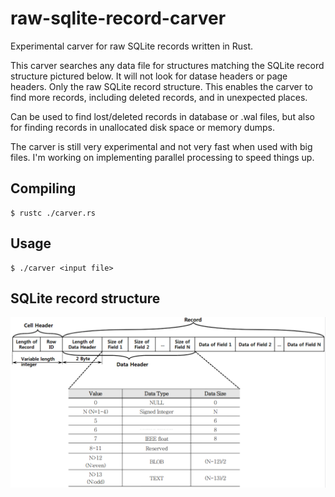# raw-sqlite-record-carver
Experimental carver for raw SQLite records written in Rust.

This carver searches any data file for structures matching the SQLite record structure pictured below. It will not look for datase headers or page headers. Only the raw SQLite record structure. This enables the carver to find more records, including deleted records, and in unexpected places. 

Can be used to find lost/deleted records in database or .wal files, but also for finding records in unallocated disk space or memory dumps.

The carver is still very experimental and not very fast when used with big files. I'm working on implementing parallel processing to speed things up.

## Compiling
```
$ rustc ./carver.rs
```

## Usage
```
$ ./carver <input file>
```

## SQLite record structure
![Picture of SQLite record structure](/resources/sqlite-record-structure.png)
